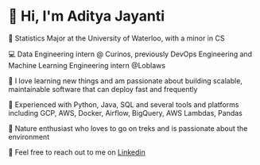 # 👋 Hi, I'm Aditya Jayanti

🏫 Statistics Major at the University of Waterloo, with a minor in CS

💻 Data Engineering intern @ Curinos, previously DevOps Engineering and Machine Learning Engineering intern @Loblaws

📖 I love learning new things and am passionate about building scalable, maintainable software that can deploy fast and frequently

🔨 Experienced with Python, Java, SQL and several tools and platforms including GCP, AWS, Docker, Airflow, BigQuery, AWS Lambdas, Pandas

🍃 Nature enthusiast who loves to go on treks and is passionate about the environment

📧 Feel free to reach out to me on [Linkedin](https://www.linkedin.com/in/adityajayanti/)

